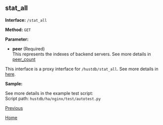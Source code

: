 ## stat_all ##

**Interface:** `/stat_all`

**Method:** `GET`

**Parameter:** 

*  **peer** (Required)  
This represents the indexes of backend servers. See more details in [peer_count](peer_count.md)

This interface is a proxy interface for `/hustdb/stat_all`. See more details in [here](../hustdb/hustdb/stat_all.md).  

**Sample:**

See more details in the example test script:  
Script path: `hustdb/ha/nginx/test/autotest.py`

[Previous](../ha.md)

[Home](../../index.md)